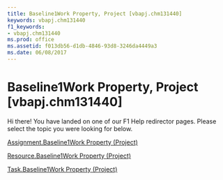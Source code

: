 ```yaml
---
title: Baseline1Work Property, Project [vbapj.chm131440]
keywords: vbapj.chm131440
f1_keywords:
- vbapj.chm131440
ms.prod: office
ms.assetid: f013db56-d1db-4846-93d8-3246da4449a3
ms.date: 06/08/2017
---
```



# Baseline1Work Property, Project [vbapj.chm131440]

Hi there! You have landed on one of our F1 Help redirector pages. Please select the topic you were looking for below.

[Assignment.Baseline1Work Property (Project)](http://msdn.microsoft.com/library/6584b8d7-96f0-905b-9b22-19917c1452ae%28Office.15%29.aspx)

[Resource.Baseline1Work Property (Project)](http://msdn.microsoft.com/library/87356b7b-5c6b-9c99-81ab-ee4c20fbbb54%28Office.15%29.aspx)

[Task.Baseline1Work Property (Project)](http://msdn.microsoft.com/library/571a2ee3-f7d4-dc60-43fa-f5b184260216%28Office.15%29.aspx)

